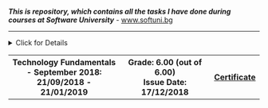 ***This is repository, which contains all the tasks I have done during courses at Software University*** - www.softuni.bg
<!-- Technology Fundamentals Start -->
<hr />
<!-- Summary Begin -->
<details>
<summary> Click for Details
<table border="0" width="100%" cellspacing="1" cellpadding="3" align="center">
<tbody>
<tr><th align="center" width="50%">Technology Fundamentals - September 2018: <br /> 
21/09/2018 - 21/01/2019</th><th width="40%">Grade: 6.00 (out of 6.00)<br /> Issue Date: 17/12/2018</th><th>
<p><a title="Technology Fundamentals" href="https://softuni.bg/certificates/details/60995/6b6ec5a8" target="_blank">Certificate</a></p>
</th></tr>
</tbody>
</table>
</summary>
<!-- Summary End -->
<!-- Course Body -->
<tr>
<td width="50%">
<p><a title="Technology Fundamentals Course Overview" href="https://github.com/Ignatovw99/SoftUni/tree/master/Technology%20Fundamentals%20-%202018" target="_blank">Technology Fundamentals Course Overview</a></p>
<!-- Technology Fundamentals End -->

